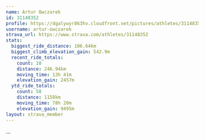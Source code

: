 ```yaml
---
name: Artur Owczarek
id: 31148352
profile: https://dgalywyr863hv.cloudfront.net/pictures/athletes/31148352/15906846/1/large.jpg
username: artur-owczarek
strava_url: https://www.strava.com/athletes/31148352
stats:
  biggest_ride_distance: 106.64km
  biggest_climb_elevation_gain: 542.9m
  recent_ride_totals:
    count: 10
    distance: 246.94km
    moving_time: 13h 41m
    elevation_gain: 2457m
  ytd_ride_totals:
    count: 58
    distance: 1158km
    moving_time: 78h 20m
    elevation_gain: 9495m
layout: strava_member
--- 
```

...
